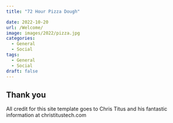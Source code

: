 ```yaml
---
title: "72 Hour Pizza Dough"

date: 2022-10-20
url: /Welcome/
image: images/2022/pizza.jpg
categories:
  - General
  - Social
tags:
  - General
  - Social
draft: false
---
```

<!--more-->

## Thank you

All credit for this site template goes to Chris Titus and his fantastic information at christitustech.com
